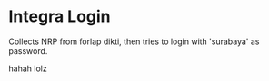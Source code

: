 # Integra Login 

Collects NRP from forlap dikti, then tries to login with 'surabaya' as password.

hahah lolz

